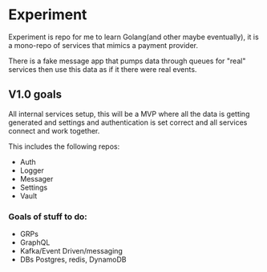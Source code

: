 # Experiment

Experiment is repo for me to learn Golang(and other maybe eventually), it is a mono-repo of services 
that mimics a payment provider. 

There is a fake message app that pumps data through queues for "real" services then 
use this data as if it there were real events.

## V1.0 goals
All internal services setup, this will be a MVP where all the data is getting generated and settings and authentication is set correct and all services connect and work together. 


This includes the following repos:
- Auth
- Logger
- Messager
- Settings
- Vault

### Goals of stuff to do:
 - GRPs
 - GraphQL
 - Kafka/Event Driven/messaging
 - DBs Postgres, redis, DynamoDB